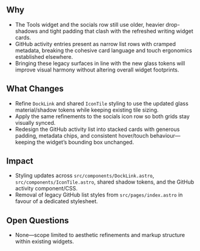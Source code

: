 ## Why
- The Tools widget and the socials row still use older, heavier drop-shadows and tight padding that clash with the refreshed writing widget cards.
- GitHub activity entries present as narrow list rows with cramped metadata, breaking the cohesive card language and touch ergonomics established elsewhere.
- Bringing these legacy surfaces in line with the new glass tokens will improve visual harmony without altering overall widget footprints.

## What Changes
- Refine `DockLink` and shared `IconTile` styling to use the updated glass material/shadow tokens while keeping existing tile sizing.
- Apply the same refinements to the socials icon row so both grids stay visually synced.
- Redesign the GitHub activity list into stacked cards with generous padding, metadata chips, and consistent hover/touch behaviour—keeping the widget’s bounding box unchanged.

## Impact
- Styling updates across `src/components/DockLink.astro`, `src/components/IconTile.astro`, shared shadow tokens, and the GitHub activity component/CSS.
- Removal of legacy GitHub list styles from `src/pages/index.astro` in favour of a dedicated stylesheet.

## Open Questions
- None—scope limited to aesthetic refinements and markup structure within existing widgets.
